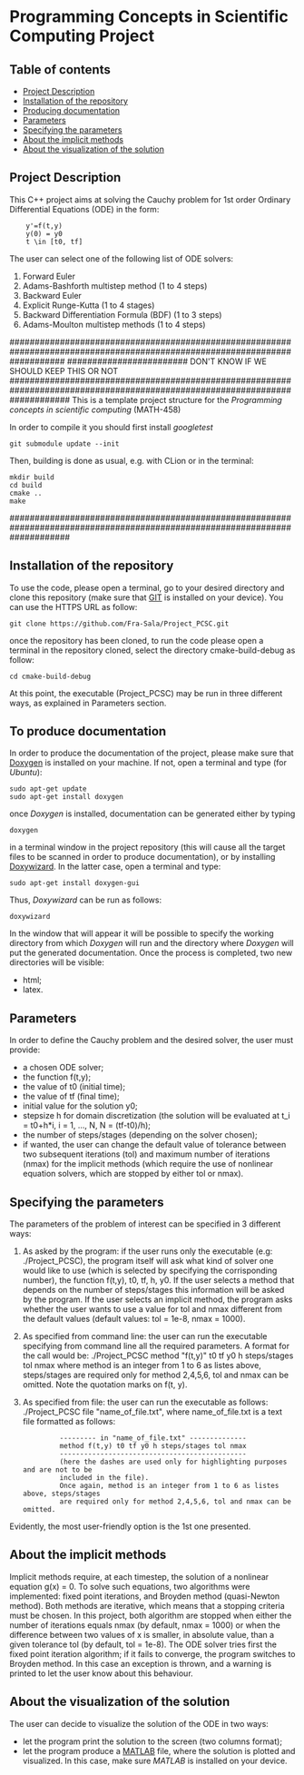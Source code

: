 # Programming Concepts in Scientific Computing Project
## Table of contents
* [Project Description](#Description)
* [Installation of the repository](#Installation)
* [Producing documentation](#Documentation)
* [Parameters](#Parameters)
* [Specifying the parameters](#ParametersSpecification)
* [About the implicit methods](#Implicit)
* [About the visualization of the solution](#Visualization)

## Project Description
This C++ project aims at solving the Cauchy problem for 1st order Ordinary Differential Equations (ODE) in the form:

		y'=f(t,y)
		y(0) = y0
		t \in [t0, tf]

The user can select one of the following list of ODE solvers:

1) Forward Euler
2) Adams-Bashforth multistep method (1 to 4 steps)
3) Backward Euler
4) Explicit Runge-Kutta             (1 to 4 stages)
5) Backward Differentiation Formula (BDF) (1 to 3 steps)
6) Adams-Moulton multistep methods  (1 to 4 steps)

###########################################################################################################################
######################## DON'T KNOW IF WE SHOULD KEEP THIS OR NOT 
############################################################################################################################
This is a template project structure for the *Programming concepts in scientific computing* (MATH-458)

In order to compile it you should first install *googletest*

```
git submodule update --init 
```

Then, building is done as usual, e.g. with CLion or in the terminal:

```
mkdir build
cd build
cmake ..
make
```
############################################################################################################################


## Installation of the repository
To use the code, please open a terminal, go to your desired directory and clone this repository (make sure that [GIT](https://git-scm.com/) is installed on your device). You can use the HTTPS URL as follow: 
```
git clone https://github.com/Fra-Sala/Project_PCSC.git
```
once the repository has been cloned, to run the code please open a terminal in the repository cloned, select the directory cmake-build-debug as follow:
```
cd cmake-build-debug
```
At this point, the executable (Project_PCSC) may be run in three different ways, as explained in Parameters section.


## To produce documentation 
In order to produce the documentation of the project, please make sure that [Doxygen](https://www.doxygen.nl/) is installed on your machine. If not, open a terminal and type (for *Ubuntu*):
```
sudo apt-get update
sudo apt-get install doxygen
```
once *Doxygen* is installed, documentation can be generated either by typing
```
doxygen
```
in a terminal window in the project repository (this will cause all the target files to be scanned in order to produce documentation), or by installing [Doxywizard](https://doxygen.nl/manual/doxywizard_usage.html). In the latter case, open a terminal and type:
```
sudo apt-get install doxygen-gui
```
Thus, *Doxywizard* can be run as follows:
```
doxywizard
```
In the window that will appear it will be possible to specify the working directory from which *Doxygen* will run and the directory where *Doxygen* will put the generated documentation. Once the process is completed, two new directories will be visible:

* html;
* latex.

  
## Parameters
In order to define the Cauchy problem and the desired solver, the user must provide:

* a chosen ODE solver;
* the function f(t,y);
* the value of t0 (initial time);
* the value of tf (final time);
* initial value for the solution y0;
* stepsize h for domain discretization (the solution will be evaluated at t_i = t0+h*i, i = 1, ..., N, N = (tf-t0)/h);
* the number of steps/stages (depending on the solver chosen);
* if wanted, the user can change the default value of tolerance between two subsequent iterations (tol) and maximum number of iterations (nmax) for the implicit methods (which require the use of nonlinear equation solvers, which are stopped by either tol or nmax).
	
	
## Specifying the parameters
The parameters of the problem of interest can be specified in 3 different ways:

1) As asked by the program: if the user runs only the executable (e.g: ./Project_PCSC), the program itself will ask 
		            what kind of solver one would like to use (which is selected by specifying the corrisponding number),
		            the function f(t,y), t0, tf, h, y0. If the user selects a method that depends on the number of steps/stages
		            this information will be asked by the program. If the user selects an implicit method, the program asks whether 
		            the user wants to use a value for tol and nmax different from the default values (default values: tol = 1e-8, nmax = 1000).

2) As specified from command line: the user can run the executable specifying from command line all the required parameters. A format for the call would be:
				   ./Project_PCSC method "f(t,y)" t0 tf y0 h steps/stages tol nmax
				   where method is an integer from 1 to 6 as listes above, steps/stages are required only for method 2,4,5,6, tol and nmax can be omitted. Note the quotation marks on f(t, y).
				   
3) As specified from file: the user can run the executable as follows:
				./Project_PCSC file "name_of_file.txt", where 
				name_of_file.txt is a text file formatted as follows:
				
				--------- in "name_of_file.txt" --------------
				method f(t,y) t0 tf y0 h steps/stages tol nmax
				----------------------------------------------
				(here the dashes are used only for highlighting purposes and are not to be 
				included in the file).
				Once again, method is an integer from 1 to 6 as listes above, steps/stages 
				are required only for method 2,4,5,6, tol and nmax can be omitted.

Evidently, the most user-friendly option is the 1st one presented.


## About the implicit methods
Implicit methods require, at each timestep, the solution of a nonlinear equation g(x) = 0. 
To solve such equations, two algorithms were implemented: fixed point iterations, and Broyden method (quasi-Newton method).
Both methods are iterative, which means that a stopping criteria must be chosen. In this project, both algorithm are stopped when either the number of iterations equals nmax (by default, nmax = 1000) or when the difference between two values of x is smaller, in absolute value, than a given tolerance tol (by default, tol = 1e-8). The ODE solver tries first the fixed point iteration algorithm; if it fails to converge, the program switches to Broyden method. In this case an exception is thrown, and a warning is printed to let the user know about this behaviour.


## About the visualization of the solution
The user can decide to visualize the solution of the ODE in two ways:

* let the program print the solution to the screen (two columns format);
* let the program produce a [MATLAB](https://www.mathworks.com/products/matlab.html) file, where the solution is plotted and visualized. In this case, make sure *MATLAB* is installed on your device.


















